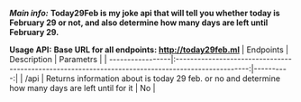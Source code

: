 ***Main info:***
**Today29Feb is my joke api that will tell you whether today is February 29 or not, and also determine how many days are left until February 29.**

**Usage API:**
**Base URL for all endpoints: http://today29feb.ml**
| Endpoints        | Description                                                                                        | Parametrs |
| -----------------|:--------------------------------------------------------------------------------------------------:|----------:|
| /api             | Returns information about is today 29 feb. or no and determine how many days are left until for it | No        |
